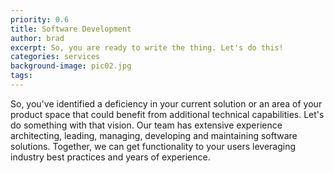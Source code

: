 ```yaml
---
priority: 0.6
title: Software Development
author: brad
excerpt: So, you are ready to write the thing. Let's do this!
categories: services
background-image: pic02.jpg
tags: 
---
```

So, you've identified a deficiency in your current solution or an area of your product space that could benefit from additional technical capabilities.  Let's do something with that vision.  Our team has extensive experience architecting, leading, managing, developing and maintaining software solutions.  Together, we can get functionality to your users leveraging industry best practices and years of experience. 
